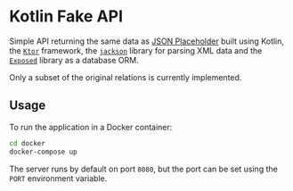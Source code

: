 # Kotlin Fake API

Simple API returning the same data as
[JSON Placeholder](https://jsonplaceholder.typicode.com/)
built using Kotlin, the [`Ktor`](https://ktor.io/) framework, the
[`jackson`](https://github.com/FasterXML/jackson-module-kotlin) library for
parsing XML data and the [`Exposed`](https://github.com/JetBrains/Exposed) library as a database ORM.

Only a subset of the original relations is currently implemented.

## Usage

To run the application in a Docker container:

```bash
cd docker
docker-compose up
```

The server runs by default on port `8080`, but the port can be set using the `PORT` environment variable.
